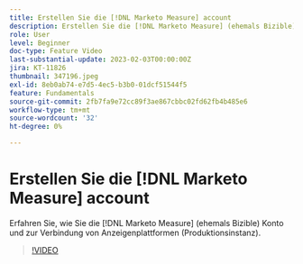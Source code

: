 ```yaml
---
title: Erstellen Sie die [!DNL Marketo Measure] account
description: Erstellen Sie die [!DNL Marketo Measure] (ehemals Bizible) Konto und Verbindung von Anzeigenplattformen (Produktionsinstanz).
role: User
level: Beginner
doc-type: Feature Video
last-substantial-update: 2023-02-03T00:00:00Z
jira: KT-11826
thumbnail: 347196.jpeg
exl-id: 8eb0ab74-e7d5-4ec5-b3b0-01dcf51544f5
feature: Fundamentals
source-git-commit: 2fb7fa9e72cc89f3ae867cbbc02fd62fb4b485e6
workflow-type: tm+mt
source-wordcount: '32'
ht-degree: 0%

---
```


# Erstellen Sie die [!DNL Marketo Measure] account

Erfahren Sie, wie Sie die [!DNL Marketo Measure] (ehemals Bizible) Konto und zur Verbindung von Anzeigenplattformen (Produktionsinstanz).

>[!VIDEO](https://video.tv.adobe.com/v/347196/?quality=12&learn=on)
